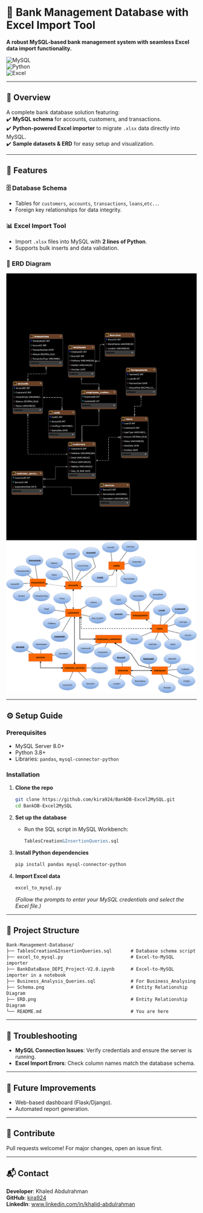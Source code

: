 

# 🏦 Bank Management Database with Excel Import Tool  

**A robust MySQL-based bank management system with seamless Excel data import functionality.**  

![MySQL](https://img.shields.io/badge/MySQL-8.0+-blue)  
![Python](https://img.shields.io/badge/Python-3.8%2B-yellow)  
![Excel](https://img.shields.io/badge/Excel-.xlsx%20import-green)  

---

## 📌 Overview  
A complete bank database solution featuring:  
✔️ **MySQL schema** for accounts, customers, and transactions.  
✔️ **Python-powered Excel importer** to migrate `.xlsx` data directly into MySQL.  
✔️ **Sample datasets & ERD** for easy setup and visualization.  

---

## 🚀 Features  
### 🗄️ Database Schema  
- Tables for `customers`, `accounts`, `transactions`, `loans`,`etc..`.  
- Foreign key relationships for data integrity.  

### 📊 Excel Import Tool  
- Import `.xlsx` files into MySQL with **2 lines of Python**.  
- Supports bulk inserts and data validation.  

### 📐 ERD Diagram  
![Schema Diagram](Schema.jpg) 
![ERD Diagram](ERD.png) 

---

## ⚙️ Setup Guide  

### Prerequisites  
- MySQL Server 8.0+  
- Python 3.8+  
- Libraries: `pandas`, `mysql-connector-python`  

### Installation  
1. **Clone the repo**  
   ```bash
   git clone https://github.com/kira924/BankDB-Excel2MySQL.git
   cd BankDB-Excel2MySQL
   ```

2. **Set up the database**  
   - Run the SQL script in MySQL Workbench:  
     ```sql
     TablesCreation&InsertionQueries.sql
     ```

3. **Install Python dependencies**  
   ```bash
   pip install pandas mysql-connector-python
   ```

4. **Import Excel data**  
   ```bash
   excel_to_mysql.py
   ```
   *(Follow the prompts to enter your MySQL credentials and select the Excel file.)*

---

## 📂 Project Structure  
```plaintext
Bank-Management-Database/
├── TablesCreation&InsertionQueries.sql       # Database schema script
├── excel_to_mysql.py                         # Excel-to-MySQL importer
├── BankDataBase_DEPI_Project-V2.0.ipynb      # Excel-to-MySQL importer in a notebook 
├── Business_Analysis_Queries.sql             # For Business_Analysing
├── Schema.png                                # Entity Relationship Diagram
├── ERD.png                                   # Entity Relationship Diagram
└── README.md                                 # You are here
```

---

## 🔧 Troubleshooting  
- **MySQL Connection Issues**: Verify credentials and ensure the server is running.  
- **Excel Import Errors**: Check column names match the database schema.  

---

## 🌟 Future Improvements  
- Web-based dashboard (Flask/Django).  
- Automated report generation.  

---

## 🤝 Contribute  
Pull requests welcome! For major changes, open an issue first.  

---

## 📬 Contact  
**Developer**: Khaled Abdulrahman  
**GitHub**: [kira924](https://github.com/kira924)  
**LinkedIn**: www.linkedin.com/in/khalid-abdulrahman  

